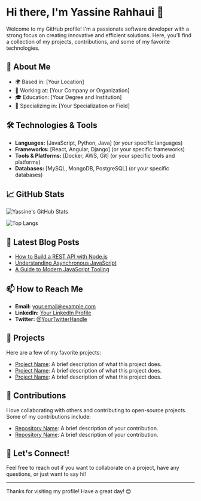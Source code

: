 # Hi there, I'm Yassine Rahhaui 👋

Welcome to my GitHub profile! I'm a passionate software developer with a strong focus on creating innovative and efficient solutions. Here, you'll find a collection of my projects, contributions, and some of my favorite technologies.

## 🚀 About Me

- 🌍 Based in: [Your Location]
- 🏢 Working at: [Your Company or Organization]
- 🎓 Education: [Your Degree and Institution]
- 💼 Specializing in: [Your Specialization or Field]

## 🛠️ Technologies & Tools

- **Languages:** [JavaScript, Python, Java] (or your specific languages)
- **Frameworks:** [React, Angular, Django] (or your specific frameworks)
- **Tools & Platforms:** [Docker, AWS, Git] (or your specific tools and platforms)
- **Databases:** [MySQL, MongoDB, PostgreSQL] (or your specific databases)

## 📈 GitHub Stats

![Yassine's GitHub Stats](https://github-readme-stats.vercel.app/api?username=yassinerahhaui&show_icons=true&theme=radical)

![Top Langs](https://github-readme-stats.vercel.app/api/top-langs/?username=yassinerahhaui&layout=compact&theme=radical)

## 📝 Latest Blog Posts

<!-- BLOG-POST-LIST:START -->
- [How to Build a REST API with Node.js](#)
- [Understanding Asynchronous JavaScript](#)
- [A Guide to Modern JavaScript Tooling](#)
<!-- BLOG-POST-LIST:END -->

## 📫 How to Reach Me

- **Email:** [your.email@example.com](mailto:your.email@example.com)
- **LinkedIn:** [Your LinkedIn Profile](https://www.linkedin.com/in/yassinerahhaui)
- **Twitter:** [@YourTwitterHandle](https://twitter.com/YourTwitterHandle)

## 🌟 Projects

Here are a few of my favorite projects:

- [Project Name](https://github.com/yassinerahhaui/project-name): A brief description of what this project does.
- [Project Name](https://github.com/yassinerahhaui/project-name): A brief description of what this project does.
- [Project Name](https://github.com/yassinerahhaui/project-name): A brief description of what this project does.

## 🤝 Contributions

I love collaborating with others and contributing to open-source projects. Some of my contributions include:

- [Repository Name](https://github.com/repository-owner/repository-name): A brief description of your contribution.
- [Repository Name](https://github.com/repository-owner/repository-name): A brief description of your contribution.

## 💬 Let's Connect!

Feel free to reach out if you want to collaborate on a project, have any questions, or just want to say hi!

---

Thanks for visiting my profile! Have a great day! 😊
